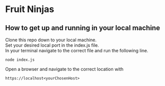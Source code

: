 # Fruit Ninjas

## How to get up and running in your local machine

Clone this repo down to your local machine.  
Set your desired local port in the index.js file.  
In your terminal navigate to the correct file and run the following line.

```
node index.js
```

Open a browser and navigate to the correct location with
```
https://localhost<yourChosenHost>
```

